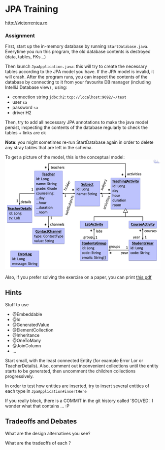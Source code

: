 # JPA Training 
http://victorrentea.ro

### Assignment
First, start up the in-memory database by running `StartDatabase.java`.
Everytime you run this program, the old database contents is destroyed (data, tables, FKs...)

Then launch `JpaApplication.java`: this will try to create the necessary tables according to the JPA model you have. If the JPA model is invalid, it will crash.
After the program runs, you can inspect the contents of the database by connecting
to it from your favourite DB manager (including IntelliJ Database view)
, using:
- connection string `jdbc:h2:tcp://localhost:9092/~/test`
- user `sa`
- password `sa`
- driver H2

Then, try to add all necessary JPA annotations to make the java model persist, 
inspecting the contents of the database regularly to check the tables + links are ok

**Note**: you might sometimes re-run StartDatabase again in order to delete any stray tables that are left in the schema.

To get a picture of the model, this is the conceptual model: 
![](conceptual-model.jpg)

Also, if you prefer solving the exercise on a paper,
you can print [this pdf](printable.pdf)

## Hints
Stuff to use
- @Embeddable
- @Id
- @GeneratedValue
- @ElementCollection
- @Inheritance
- @OneToMany
- @JoinColumn
- ...

Start small, with the least connected Entity (for example Error Lor or TeacherDetails).
Also, comment out inconvenient collections until the entity starts to be generated, then uncomment the children collections progressively.  

In order to test how entities are inserted, try to insert several entities of each type in `JpaApplication#insertHere`

If you really block, there is a COMMIT in the git history called 'SOLVED'. I wonder what that contains ... :P

## Tradeoffs and Debates
What are the design alternatives you see?

What are the tradeoffs of each ?

